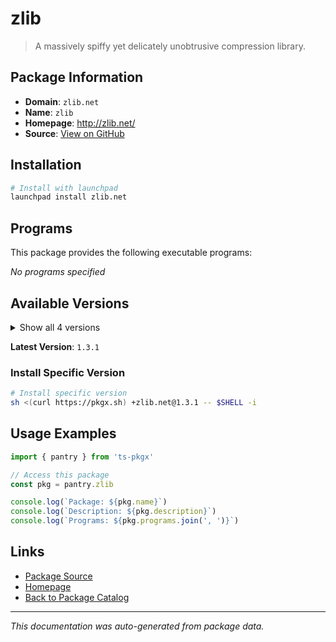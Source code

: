 # zlib

> A massively spiffy yet delicately unobtrusive compression library.

## Package Information

- **Domain**: `zlib.net`
- **Name**: `zlib`
- **Homepage**: http://zlib.net/
- **Source**: [View on GitHub](https://github.com/pkgxdev/pantry/tree/main/projects/zlib.net/package.yml)

## Installation

```bash
# Install with launchpad
launchpad install zlib.net
```

## Programs

This package provides the following executable programs:

*No programs specified*

## Available Versions

<details>
<summary>Show all 4 versions</summary>

- `1.3.1`, `1.3.0`, `1.2.13`, `1.2.12`

</details>

**Latest Version**: `1.3.1`

### Install Specific Version

```bash
# Install specific version
sh <(curl https://pkgx.sh) +zlib.net@1.3.1 -- $SHELL -i
```

## Usage Examples

```typescript
import { pantry } from 'ts-pkgx'

// Access this package
const pkg = pantry.zlib

console.log(`Package: ${pkg.name}`)
console.log(`Description: ${pkg.description}`)
console.log(`Programs: ${pkg.programs.join(', ')}`)
```

## Links

- [Package Source](https://github.com/pkgxdev/pantry/tree/main/projects/zlib.net/package.yml)
- [Homepage](http://zlib.net/)
- [Back to Package Catalog](../../package-catalog.md)

---

*This documentation was auto-generated from package data.*
